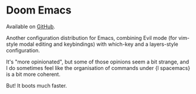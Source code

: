 Doom Emacs
=======

Available on [GitHub][].

Another configuration distribution for Emacs, combining Evil mode (for vim-style modal editing and keybindings) with which-key and a layers-style configuration.

It's "more opinionated", but some of those opinions seem a bit strange, and I do sometimes feel like the organisation of commands under {l spacemacs} is a bit more coherent.

But! It boots much faster.

[github]: https://github.com/hlissner/doom-emacs
